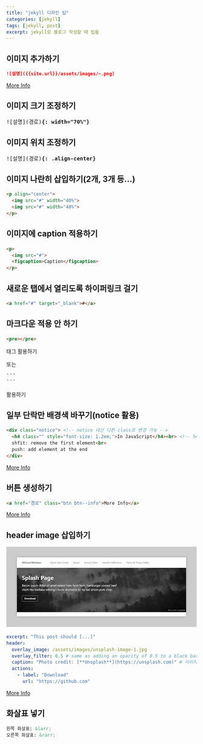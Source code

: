 ```yaml
---
title: "jekyll 디자인 팁"
categories: [jekyll]
tags: [jekyll, post]
excerpt: jekyll로 블로그 작성할 때 팁들
---
```


## 이미지 추가하기

```markdown
![설명]({{site.url}}/assets/images/~.png)
```
<a href="https://mmistakes.github.io/minimal-mistakes/docs/helpers/#figure" class="btn btn--info">More Info</a>

## 이미지 크기 조정하기

<pre>![설명](경로)<strong>{: width="70%"}</strong></pre>

## 이미지 위치 조정하기

<pre>![설명](경로)<strong>{: .align-center}</strong></pre>

## 이미지 나란히 삽입하기(2개, 3개 등...)

```html
<p align="center">
  <img src="#" width="40%">
  <img src="#" width="40%">
</p>
```

## 이미지에 caption 적용하기

```html
<p> 
  <img src="#">
  <figcaption>Caption</figcaption>
</p>
```

## 새로운 탭에서 열리도록 하이퍼링크 걸기

```html
<a href="#" target="_blank">#</a>
```

## 마크다운 적용 안 하기
```html
<pre></pre>
```
태그 활용하기

또는 

<pre>
```
```
</pre>
활용하기

## 일부 단락만 배경색 바꾸기(notice 활용)

```html
<div class="notice"> <!-- notice 대신 다른 class로 변경 가능 -->
  <h4 class="" style="font-size: 1.2em;">In JavaScript</h4><br> <!-- h4 태그만 제대로 작동함 -->
  shfit: remove the first element<br>
  push: add element at the end
</div>
```
<a href="https://mmistakes.github.io/minimal-mistakes/docs/utility-classes/#notices" class="btn btn--info">More Info</a>

## 버튼 생성하기

```html
<a href="경로" class="btn btn--info">More Info</a>
```
<a href="https://mmistakes.github.io/minimal-mistakes/docs/utility-classes/#buttons" class="btn btn--info">More Info</a>


## header image 삽입하기
![example image](\assets\images\2025-06-25-jekyll-remainder\mm-header-overlay-black-filter.jpg)
```yaml
excerpt: "This post should [...]"
header:
  overlay_image: /assets/images/unsplash-image-1.jpg
  overlay_filter: 0.5 # same as adding an opacity of 0.5 to a black background
  caption: "Photo credit: [**Unsplash**](https://unsplash.com)" # 이미지 우측 하단에 표시됨
  actions:
    - label: "Download"
      url: "https://github.com"
```
<a href="https://mmistakes.github.io/minimal-mistakes/docs/layouts/#header-overlay" class="btn btn--info">More Info</a>

## 화살표 넣기

```markdown
왼쪽 화살표: &larr;
오른쪽 화살표: &rarr;
```